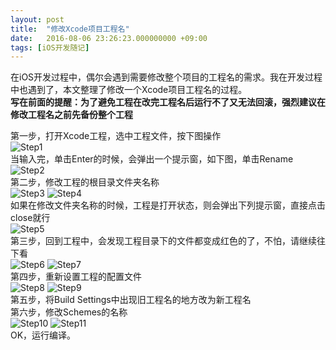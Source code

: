 ```yaml
---
layout: post
title:  "修改Xcode项目工程名"
date:   2016-08-06 23:26:23.000000000 +09:00
tags: [iOS开发随记]
---    
```

在iOS开发过程中，偶尔会遇到需要修改整个项目的工程名的需求。我在开发过程中也遇到了，本文整理了修改一个Xcode项目工程名的过程。    
**写在前面的提醒：为了避免工程在改完工程名后运行不了又无法回滚，强烈建议在修改工程名之前先备份整个工程**

第一步，打开Xcode工程，选中工程文件，按下图操作    
![Step1][image-1]   
当输入完，单击Enter的时候，会弹出一个提示窗，如下图，单击Rename    
![Step2][image-2]    
第二步，修改工程的根目录文件夹名称    
![Step3][image-3]
![Step4][image-4]    
如果在修改文件夹名称的时候，工程是打开状态，则会弹出下列提示窗，直接点击close就行    
![Step5][image-5]    
第三步，回到工程中，会发现工程目录下的文件都变成红色的了，不怕，请继续往下看    
![Step6][image-6]
![Step7][image-7]    
第四步，重新设置工程的配置文件    
![Step8][image-8]
![Step9][image-9]    
第五步，将Build Settings中出现旧工程名的地方改为新工程名    
第六步，修改Schemes的名称    
![Step10][image-10]
![Step11][image-11]    
OK，运行编译。

[image-1]:	http://blog.wangjace.site/images/article_images/2016-08-06-修改Xcode工程名01.png
[image-2]:	http://blog.wangjace.site/images/article_images/2016-08-06-修改Xcode工程名02.png
[image-3]:	http://blog.wangjace.site/images/article_images/2016-08-06-修改Xcode工程名03.png
[image-4]:	http://blog.wangjace.site/images/article_images/2016-08-06-修改Xcode工程名04.png
[image-5]:	http://blog.wangjace.site/images/article_images/2016-08-06-修改Xcode工程名05.png
[image-6]:	http://blog.wangjace.site/images/article_images/2016-08-06-修改Xcode工程名06.png
[image-7]:	http://blog.wangjace.site/images/article_images/2016-08-06-修改Xcode工程名07.png
[image-8]:	http://blog.wangjace.site/images/article_images/2016-08-06-修改Xcode工程名08.png
[image-9]:	http://blog.wangjace.site/images/article_images/2016-08-06-修改Xcode工程名09.png
[image-10]:	http://blog.wangjace.site/images/article_images/2016-08-06-修改Xcode工程名10.png
[image-11]:	http://blog.wangjace.site/images/article_images/2016-08-06-修改Xcode工程名11.png

